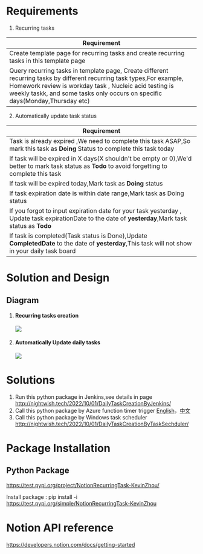 # Requirements

1.  Recurring tasks

| Requirement                                                  |
| ------------------------------------------------------------ |
| Create template page for  recurring tasks and  create recurring tasks in this template page |
| Query recurring tasks  in template page, Create different recurring tasks by different recurring task types,For example, Homework review is workday task , Nucleic acid testing is weekly taskk, and some tasks only occurs on specific days(Monday,Thursday etc) |


2.  Automatically update task status

| Requirement                                                  |
| ------------------------------------------------------------ |
| Task is already  expired ,We need to complete this task ASAP,So mark this task as **Doing** Status to complete this task today |
| If task will be expired in X days(X shouldn't be empty or 0),We'd better to mark task status as **Todo** to avoid forgetting  to complete this task |
| If task will be expired today,Mark task as **Doing** status  |
| If task expiration date is within date range,Mark task as Doing status |
| If you forgot to input expiration date for your task yesterday , Update task expirationDate to the date of **yesterday**,Mark task status as **Todo** |
| If task is completed(Task status is Done),Update **CompletedDate** to the date of **yesterday**,This task will not show  in your daily task board |

# Solution and Design

## Diagram 

1. #### Recurring tasks creation 

   ![](http://kevinbucket2020.oss-cn-hangzhou.aliyuncs.com/HexoBlog/RecurringTaskCreation/RecurringTaskCreation.png)

2. #### Automatically Update daily tasks

   ![](http://kevinbucket2020.oss-cn-hangzhou.aliyuncs.com/HexoBlog/RecurringTaskCreation/TaskStatusUpdate.png)


# Solutions

1. Run this python package in Jenkins,see details in page http://nightwish.tech/2022/10/01/DailyTaskCreationByJenkins/
2. Call this python package  by Azure function timer trigger [English](https://nightwish.tech/2022/11/25/RecurringTaskCreationEnglish/#more)，[中文](https://nightwish.tech/2022/09/25/RecurringTaskCreation/)
3. Call this python package by Windows task scheduler   http://nightwish.tech/2022/10/01/DailyTaskCreationByTaskSechduler/

# Package Installation

## Python Package

https://test.pypi.org/project/NotionRecurringTask-KevinZhou/

Install package : pip install -i https://test.pypi.org/simple/NotionRecurringTask-KevinZhou

# Notion API reference

https://developers.notion.com/docs/getting-started

